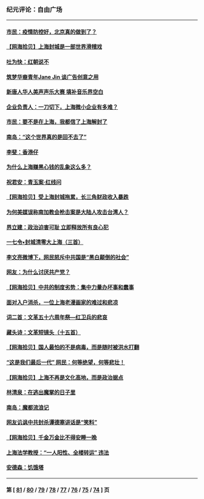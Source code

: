 ### 纪元评论：自由广场
---
#### [市民：疫情防控好，北京真的做到了？](../../pages/nsc993/n13746694.md) 
#### [【网海拾贝】上海封城是一部世界滑稽戏](../../pages/nsc993/n13746605.md) 
#### [吐为快：红朝说不](../../pages/nsc993/n13746172.md) 
#### [筑梦华裔青年Jane Jin 谈广告创意之用](../../pages/nsc993/n13743806.md) 
#### [新唐人华人美声声乐大赛 填补音乐界空白](../../pages/nsc993/n13746123.md) 
#### [企业负责人：一刀切下，上海微小企业有多难？](../../pages/nsc993/n13745707.md) 
#### [市民：要不是在上海，我都信了上海解封了](../../pages/nsc993/n13744901.md) 
#### [南岛：“这个世界真的是回不去了”](../../pages/nsc993/n13744880.md) 
#### [李斐：香港仔](../../pages/nsc993/n13744441.md) 
#### [为什么上海赚黑心钱的乱象这么多？](../../pages/nsc993/n13743981.md) 
#### [祝君安：青玉案·红线问](../../pages/nsc993/n13743436.md) 
#### [【网海拾贝】受上海封城拖累，长三角财政收入暴跌](../../pages/nsc993/n13742554.md) 
#### [为何美媒误称南加教会枪击案是大陆人攻击台湾人？](../../pages/nsc993/n13740366.md) 
#### [界立建：政治迫害可耻 立即释放所有良心犯](../../pages/nsc993/n13741069.md) 
#### [一七令▪封城清零大上海（三首）](../../pages/nsc993/n13741070.md) 
#### [李文亮微博下，网民怒斥中共国是“黑白颠倒的社会”](../../pages/nsc993/n13739600.md) 
#### [网友：为什么讨厌共产党？](../../pages/nsc993/n13739580.md) 
#### [【网海拾贝】中共的制度劣势：集中力量办坏事和蠢事](../../pages/nsc993/n13739491.md) 
#### [面对入户消杀，一位上海老漫画家的难过和悲凉](../../pages/nsc993/n13737703.md) 
#### [词二首：文革五十六周年祭—红卫兵的悲哀](../../pages/nsc993/n13738644.md) 
#### [藏头诗：文革短镜头（十五首）](../../pages/nsc993/n13737993.md) 
#### [【网海拾贝】国人最怕的不是病毒，而是随时被洪水打翻](../../pages/nsc993/n13737687.md) 
#### [“这是我们最后一代” 网民：何等绝望，何等悲壮！](../../pages/nsc993/n13737647.md) 
#### [【网海拾贝】上海不再是文化高地，而是政治据点](../../pages/nsc993/n13735354.md) 
#### [林清泉：在逃出魔掌的日子里](../../pages/nsc993/n13733918.md) 
#### [南岛：魔都流浪记](../../pages/nsc993/n13735342.md) 
#### [网友讥讽中共封杀谭德塞讲话是“笑料”](../../pages/nsc993/n13735319.md) 
#### [【网海拾贝】千金万金比不得安睡一晚](../../pages/nsc993/n13731924.md) 
#### [上海法学教授：“一人阳性、全楼转运” 违法](../../pages/nsc993/n13731029.md) 
#### [安德森：饥饿塔](../../pages/nsc993/n13731189.md) 

---
#### 第 [ [81](./81.md) / [80](./80.md) / [79](./79.md) / [78](./78.md) / [77](./77.md) / [76](./76.md) / [75](./75.md) / [74](./74.md) ] 页
